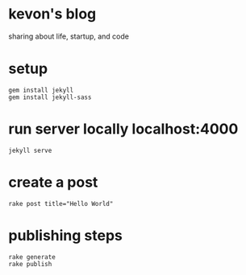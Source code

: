 # kevon's blog

sharing about life, startup, and code

# setup
	gem install jekyll
	gem install jekyll-sass

# run server locally localhost:4000
	jekyll serve

# create a post
	rake post title="Hello World"

# publishing steps
	rake generate
	rake publish